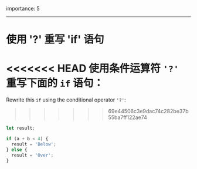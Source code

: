 importance: 5

---

# 使用 '?' 重写 'if' 语句

<<<<<<< HEAD
使用条件运算符 `'?'` 重写下面的 `if` 语句：
=======
Rewrite this `if` using the conditional operator `'?'`:
>>>>>>> 69e44506c3e9dac74c282be37b55ba7ff122ae74

```js
let result;

if (a + b < 4) {
  result = 'Below';
} else {
  result = 'Over';
}
```
